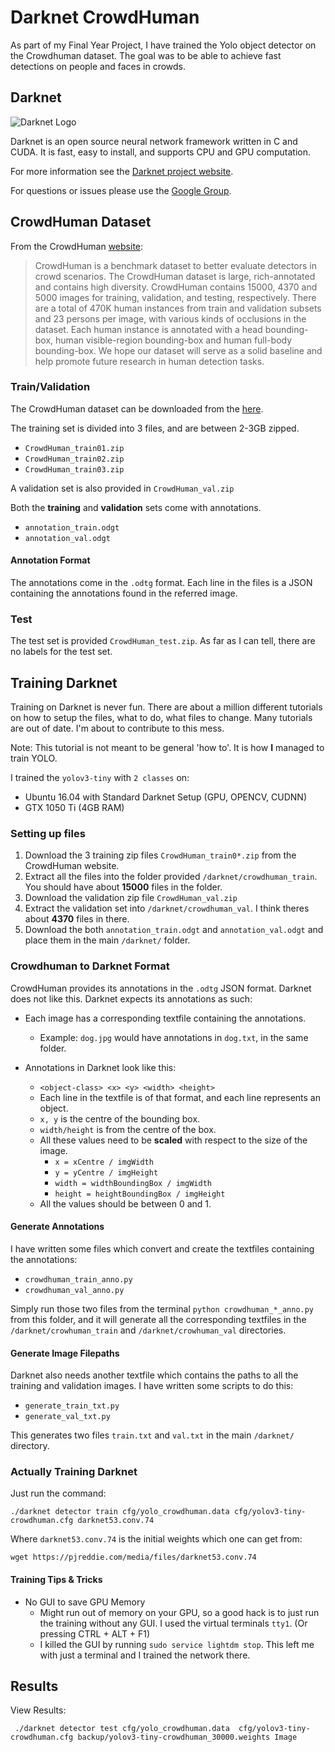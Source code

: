 

# Darknet CrowdHuman

As part of my Final Year Project, I have trained the Yolo object detector on the Crowdhuman dataset. The goal was to be able to achieve fast detections on people and faces in crowds.

## Darknet

![Darknet Logo](http://pjreddie.com/media/files/darknet-black-small.png)

Darknet is an open source neural network framework written in C and CUDA. It is fast, easy to install, and supports CPU and GPU computation.

For more information see the [Darknet project website](http://pjreddie.com/darknet).

For questions or issues please use the [Google Group](https://groups.google.com/forum/#!forum/darknet).

## CrowdHuman Dataset

From the CrowdHuman [website](http://www.crowdhuman.org/):

>CrowdHuman is a benchmark dataset to better evaluate detectors in crowd scenarios. The CrowdHuman dataset is large, rich-annotated and contains high diversity. CrowdHuman contains 15000, 4370 and 5000 images for training, validation, and testing, respectively. There are a total of 470K human instances from train and validation subsets and 23 persons per image, with various kinds of occlusions in the dataset. Each human instance is annotated with a head bounding-box, human visible-region bounding-box and human full-body bounding-box. We hope our dataset will serve as a solid baseline and help promote future research in human detection tasks.

### Train/Validation
The CrowdHuman dataset can be downloaded from the [here](http://www.crowdhuman.org/download.html).

The training set is divided into 3 files, and are between 2-3GB zipped.
* ``CrowdHuman_train01.zip``
* ``CrowdHuman_train02.zip``
* ``CrowdHuman_train03.zip``

A validation set is also provided in ``CrowdHuman_val.zip``

Both the __training__ and __validation__ sets come with annotations.

* ``annotation_train.odgt``
* ``annotation_val.odgt``

#### Annotation Format
The annotations come in the ``.odtg`` format. Each line in the files is a JSON containing the annotations found in the referred image.

### Test
The test set is provided ``CrowdHuman_test.zip``. As far as I can tell, there are no labels for the test set.

## Training Darknet
Training on Darknet is never fun. There are about a million different tutorials on how to setup the files, what to do, what files to change. Many tutorials are out of date. I'm about to contribute to this mess. 

Note: This tutorial is not meant to be general 'how to'. It is how __I__ managed to train YOLO.

I trained the ``yolov3-tiny`` with ``2 classes`` on:
* Ubuntu 16.04 with Standard Darknet Setup (GPU, OPENCV, CUDNN)
* GTX 1050 Ti (4GB RAM)

### Setting up files
1. Download the 3 training zip files ``CrowdHuman_train0*.zip`` from the CrowdHuman website.
2. Extract all the files into the folder provided ``/darknet/crowdhuman_train``. You should have about __15000__ files in the folder.
3. Download the validation zip file ``CrowdHuman_val.zip``
4. Extract the validation set into ``/darknet/crowdhuman_val``. I think theres about __4370__ files in there.
5. Download the both ``annotation_train.odgt`` and ``annotation_val.odgt`` and place them in the main ``/darknet/`` folder.

### Crowdhuman to Darknet Format
CrowdHuman provides its annotations in the ``.odtg`` JSON format. Darknet does not like this. Darknet expects its annotations as such:

* Each image has a corresponding textfile containing the annotations.
    * Example: ``dog.jpg`` would have annotations in ``dog.txt``, in the same folder.

* Annotations in Darknet look like this:
    * ``<object-class> <x> <y> <width> <height>``
    * Each line in the textfile is of that format, and each line represents an object.
    * ``x, y`` is the centre of the bounding box.
    * ``width/height`` is from the centre of the box.
    * All these values need to be __scaled__ with respect to the size of the image.
        * ``x = xCentre / imgWidth``
        * ``y = yCentre / imgHeight``
        * ``width = widthBoundingBox / imgWidth``
        * ``height = heightBoundingBox / imgHeight``
    * All the values should be between 0 and 1.

#### Generate Annotations
I have written some files which convert and create the textfiles containing the annotations:
* ``crowdhuman_train_anno.py``
* ``crowdhuman_val_anno.py``

Simply run those two files from the terminal ``python crowdhuman_*_anno.py`` from this folder, and it will generate all the corresponding textfiles in the ``/darknet/crowhuman_train`` and ``/darknet/crowhuman_val`` directories.

#### Generate Image Filepaths
Darknet also needs another textfile which contains the paths to all the training and validation images. I have written some scripts to do this:

* ``generate_train_txt.py``
* ``generate_val_txt.py``

This generates two files ``train.txt`` and ``val.txt`` in the main ``/darknet/`` directory.

### Actually Training Darknet

Just run the command:

```
./darknet detector train cfg/yolo_crowdhuman.data cfg/yolov3-tiny-crowdhuman.cfg darknet53.conv.74
```

Where ``darknet53.conv.74`` is the initial weights which one can get from:

```
wget https://pjreddie.com/media/files/darknet53.conv.74
```

#### Training Tips & Tricks
* No GUI to save GPU Memory
    * Might run out of memory on your GPU, so a good hack is to just run the training without any GUI. I used the virtual terminals ``tty1``. (Or pressing CTRL + ALT + F1)
    * I killed the GUI by running ``sudo service lightdm stop``. This left me with just a terminal and I trained the network there.

## Results
View Results:
```
 ./darknet detector test cfg/yolo_crowdhuman.data  cfg/yolov3-tiny-crowdhuman.cfg backup/yolov3-tiny-crowdhuman_30000.weights Image
 ```